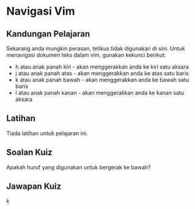 # Navigasi Vim

## Kandungan Pelajaran

Sekarang anda mungkin perasan, tetikus tidak digunakan di sini. Untuk menavigasi dokumen teks dalam vim, gunakan kekunci berikut:

<ul>
<li>h atau anak panah kiri - akan menggerakkan anda ke kiri satu aksara</li>
<li>j atau anak panah atas - akan menggerakkan anda ke atas satu baris</li>
<li>k atau anak panah bawah - akan menggerakkan anda ke bawah satu baris</li>
<li>l atau anak panah kanan - akan menggerakkan anda ke kanan satu aksara</li>
</ul>

## Latihan

Tiada latihan untuk pelajaran ini.

## Soalan Kuiz

Apakah huruf yang digunakan untuk bergerak ke bawah?

## Jawapan Kuiz

k